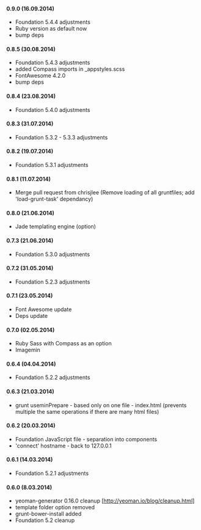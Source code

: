 #### 0.9.0 (16.09.2014)

- Foundation 5.4.4 adjustments
- Ruby version as default now
- bump deps

#### 0.8.5 (30.08.2014)

- Foundation 5.4.3 adjustments
- added Compass imports in _appstyles.scss
- FontAwesome 4.2.0
- bump deps

#### 0.8.4 (23.08.2014)

- Foundation 5.4.0 adjustments

#### 0.8.3 (31.07.2014)

- Foundation 5.3.2 - 5.3.3 adjustments

#### 0.8.2 (19.07.2014)

- Foundation 5.3.1 adjustments

#### 0.8.1 (11.07.2014)

- Merge pull request from chrisjlee (Remove loading of all gruntfiles; add 'load-grunt-task' dependancy)

#### 0.8.0 (21.06.2014)

- Jade templating engine (option)

#### 0.7.3 (21.06.2014)

- Foundation 5.3.0 adjustments

#### 0.7.2 (31.05.2014)

- Foundation 5.2.3 adjustments

#### 0.7.1 (23.05.2014)

- Font Awesome update
- Deps update

#### 0.7.0 (02.05.2014)

- Ruby Sass with Compass as an option
- Imagemin

#### 0.6.4 (04.04.2014)

- Foundation 5.2.2 adjustments

#### 0.6.3 (21.03.2014)

- grunt useminPrepare - based only on one file - index.html (prevents multiple the same operations if there are many html files)

#### 0.6.2 (20.03.2014)

- Foundation JavaScript file - separation into components
- 'connect' hostname - back to 127.0.0.1

#### 0.6.1 (14.03.2014)

- Foundation 5.2.1 adjustments

#### 0.6.0 (8.03.2014)

- yeoman-generator 0.16.0 cleanup [http://yeoman.io/blog/cleanup.html]
- template folder option removed
- grunt-bower-install added
- Foundation 5.2 cleanup